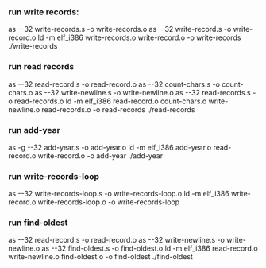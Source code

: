 ### run write records:

as --32 write-records.s -o write-records.o
as --32 write-record.s -o write-record.o
ld -m elf_i386 write-records.o write-record.o -o write-records
./write-records


### run read records

as --32 read-record.s -o read-record.o
as --32 count-chars.s -o count-chars.o
as --32 write-newline.s -o write-newline.o
as --32 read-records.s -o read-records.o
ld -m elf_i386 read-record.o count-chars.o write-newline.o read-records.o -o read-records
./read-records 


### run add-year
as -g --32 add-year.s -o add-year.o
ld -m elf_i386 add-year.o read-record.o write-record.o -o add-year
./add-year


### run write-records-loop
as --32 write-records-loop.s -o write-records-loop.o
ld -m elf_i386 write-record.o write-records-loop.o -o write-records-loop


### run find-oldest
as --32 read-record.s -o read-record.o
as --32 write-newline.s -o write-newline.o
as --32 find-oldest.s -o find-oldest.o
ld -m elf_i386 read-record.o write-newline.o find-oldest.o -o find-oldest 
./find-oldest 
